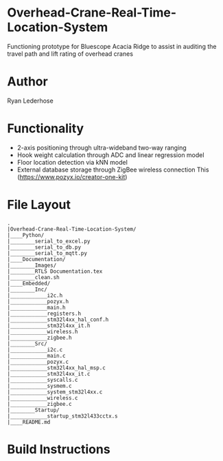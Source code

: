 # Overhead-Crane-Real-Time-Location-System
Functioning prototype for Bluescope Acacia Ridge to assist in auditing the travel path and lift rating of overhead cranes

# Author
Ryan Lederhose

# Functionality
* 2-axis positioning through ultra-wideband two-way ranging
* Hook weight calculation through ADC and linear regression model
* Floor location detection via kNN model
* External database storage through ZigBee wireless connection
This (https://www.pozyx.io/creator-one-kit)

# File Layout
    .
    |Overhead-Crane-Real-Time-Location-System/
    |____Python/
    |________serial_to_excel.py
    |________serial_to_db.py
    |________serial_to_mqtt.py
    |____Documentation/
    |________Images/
    |________RTLS Documentation.tex
    |________clean.sh
    |____Embedded/
    |________Inc/
    |____________i2c.h
    |____________pozyx.h
    |____________main.h
    |____________registers.h
    |____________stm32l4xx_hal_conf.h
    |____________stm32l4xx_it.h
    |____________wireless.h
    |____________zigbee.h
    |________Src/
    |____________i2c.c
    |____________main.c
    |____________pozyx.c
    |____________stm32l4xx_hal_msp.c
    |____________stm32l4xx_it.c
    |____________syscalls.c
    |____________sysmem.c
    |____________system_stm32l4xx.c
    |____________wireless.c
    |____________zigbee.c
    |________Startup/
    |____________startup_stm32l433cctx.s
    |____README.md

# Build Instructions

